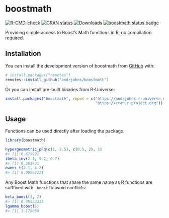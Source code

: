 
<!-- README.md is generated from README.Rmd. Please edit that file -->

# boostmath

<!-- badges: start -->

[![R-CMD-check](https://github.com/andrjohns/boostmath/actions/workflows/R-CMD-check.yaml/badge.svg)](https://github.com/andrjohns/boostmath/actions/workflows/R-CMD-check.yaml)
[![CRAN
status](https://www.r-pkg.org/badges/version/boostmath)](https://CRAN.R-project.org/package=boostmath)
[![Downloads](https://cranlogs.r-pkg.org/badges/boostmath?color=blue)](https://CRAN.R-project.org/package=boostmath)
[![boostmath status
badge](https://andrjohns.r-universe.dev/badges/boostmath)](https://andrjohns.r-universe.dev/boostmath)
<!-- badges: end -->

Providing simple access to Boost’s Math functions in R, no compilation
required.

## Installation

You can install the development version of boostmath from
[GitHub](https://github.com/) with:

``` r
# install.packages("remotes")
remotes::install_github("andrjohns/boostmath")
```

Or you can install pre-built binaries from R-Universe:

``` r
install.packages("boostmath", repos = c("https://andrjohns.r-universe.dev",
                                        "https://cran.r-project.org"))
```

## Usage

Functions can be used directly after loading the package:

``` r
library(boostmath)

hypergeometric_pFq(c(1, 2.5), c(0.5, 2), 1)
#> [1] 6.675991
ibeta_inv(2.1, 5.2, 0.7)
#> [1] 0.361431
owens_t(2.1, 4.2)
#> [1] 0.00893221
```

Any Boost Math functions that share the same name as R functions are
sufffixed with `_boost` to avoid conflicts:

``` r
beta_boost(3, 2)
#> [1] 0.08333333
lgamma_boost(5)
#> [1] 3.178054
```
